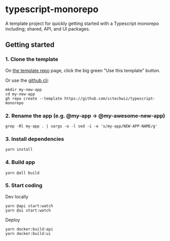 # typescript-monorepo
A template project for quickly getting started with a Typescript monorepo including; shared, API, and UI packages.

## Getting started
### 1. Clone the template
On [the template repo](https://github.com/cctechwiz/typescript-monorepo) page, click  the big green "Use this template" button.

Or use the [github cli](https://cli.github.com/manual/gh_repo_create):
```
mkdir my-new-app
cd my-new-app
gh repo create --template https://github.com/cctechwiz/typescript-monorepo
```

### 2. Rename the app (e.g. @my-app -> @my-awesome-new-app)
```
grep -Rl my-app . | xargs -o -l sed -i -e 's/my-app/NEW-APP-NAME/g'
```

### 3. Install dependencies
```
yarn install
```

### 4. Build app
```
yarn @all build
```

### 5. Start coding
Dev locally
```
yarn @api start:watch
yarn @ui start:watch
```

Deploy
```
yarn docker:build:api
yarn docker:build:ui
```
